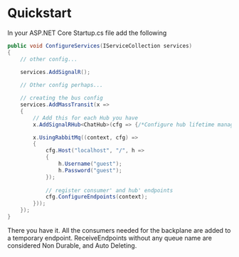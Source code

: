 # Quickstart

In your ASP.NET Core Startup.cs file add the following

```csharp
public void ConfigureServices(IServiceCollection services)
{
    // other config...
    
    services.AddSignalR();

    // Other config perhaps...

    // creating the bus config
    services.AddMassTransit(x =>
    {
        // Add this for each Hub you have
        x.AddSignalRHub<ChatHub>(cfg => {/*Configure hub lifetime manager*/});

        x.UsingRabbitMq((context, cfg) =>
        {
            cfg.Host("localhost", "/", h =>
            {
                h.Username("guest");
                h.Password("guest");
            });
          
            // register consumer' and hub' endpoints
            cfg.ConfigureEndpoints(context);
        }));
    });
}
```

There you have it. All the consumers needed for the backplane are added to a temporary endpoint. ReceiveEndpoints without any queue name are considered Non Durable, and Auto Deleting.
